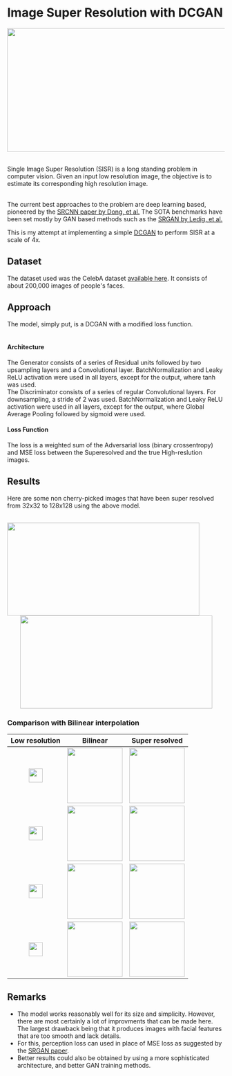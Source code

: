 # Image Super Resolution with DCGAN
<p align="center">
<img align = center width="594" height="286" src="https://github.com/metalmachine13/Machine-Learning-Portfolio/blob/master/Image%20Super%20Resolution%20with%20DCGAN/images/Results03.png"/>
</p>

<br/>
Single Image Super Resolution (SISR) is a long standing problem in computer vision. Given an input low resolution image, the objective is to estimate its corresponding high resolution image. <br/><br/>

The current best approaches to the problem are deep learning based, pioneered by the [SRCNN paper by Dong, et al.](https://arxiv.org/pdf/1501.00092.pdf) The SOTA benchmarks have been set mostly by GAN based methods such as the [SRGAN by Ledig, et al.](https://arxiv.org/pdf/1609.04802.pdf)
<br/>

This is my attempt at implementing a simple [DCGAN](https://arxiv.org/pdf/1511.06434.pdf) to perform SISR at a scale of 4x.


## Dataset
The dataset used was the CelebA dataset [available here](https://www.kaggle.com/jessicali9530/celeba-dataset). It consists of about 200,000 images of people's faces.


## Approach
The model, simply put, is a DCGAN with a modified loss function. <br/><br/>

#### Architecture
The Generator consists of a series of Residual units followed by two upsampling layers and a Convolutional layer. BatchNormalization and Leaky ReLU activation were used in all layers, except for the output, where tanh was used.<br/>
The Discriminator consists of a series of regular Convolutional layers. For downsampling, a stride of 2 was used. BatchNormalization and Leaky ReLU activation were used in all layers, except for the output, where Global Average Pooling followed by sigmoid were used.

#### Loss Function
The loss is a weighted sum of the Adversarial loss (binary crossentropy) and MSE loss between the Superesolved and the true High-reslution images.

## Results
Here are some non cherry-picked images that have been super resolved from 32x32 to 128x128 using the above model.<br/><br/>
<p align="left">
<img align = left width="445" height="215" src="https://github.com/metalmachine13/Machine-Learning-Portfolio/blob/master/Image%20Super%20Resolution%20with%20DCGAN/images/Results01.png"/>
</p>
<p align="center">
<img align = center width="445" height="215" src="https://github.com/metalmachine13/Machine-Learning-Portfolio/blob/master/Image%20Super%20Resolution%20with%20DCGAN/images/Results02.png"/>
</p>

### Comparison with Bilinear interpolation
|Low resolution|Bilinear|Super resolved|
|---|---|---|
|<p align="center"><img align = center width="32" height="32" src="https://github.com/metalmachine13/Machine-Learning-Portfolio/blob/master/Image%20Super%20Resolution%20with%20DCGAN/images/LR08.png"/></p>|<img align = center width="128" height="128" src="https://github.com/metalmachine13/Machine-Learning-Portfolio/blob/master/Image%20Super%20Resolution%20with%20DCGAN/images/Bilinear08.png"/>|<img align = center width="128" height="128" src="https://github.com/metalmachine13/Machine-Learning-Portfolio/blob/master/Image%20Super%20Resolution%20with%20DCGAN/images/SR08.png"/>|
|<p align="center"><img align = center width="32" height="32" src="https://github.com/metalmachine13/Machine-Learning-Portfolio/blob/master/Image%20Super%20Resolution%20with%20DCGAN/images/LR02.png"/></p>|<img align = center width="128" height="128" src="https://github.com/metalmachine13/Machine-Learning-Portfolio/blob/master/Image%20Super%20Resolution%20with%20DCGAN/images/Bilinear02.png"/>|<img align = center width="128" height="128" src="https://github.com/metalmachine13/Machine-Learning-Portfolio/blob/master/Image%20Super%20Resolution%20with%20DCGAN/images/SR02.png"/>|
|<p align="center"><img align = center width="32" height="32" src="https://github.com/metalmachine13/Machine-Learning-Portfolio/blob/master/Image%20Super%20Resolution%20with%20DCGAN/images/LR04.png"/></p>|<img align = center width="128" height="128" src="https://github.com/metalmachine13/Machine-Learning-Portfolio/blob/master/Image%20Super%20Resolution%20with%20DCGAN/images/Bilinear04.png"/>|<img align = center width="128" height="128" src="https://github.com/metalmachine13/Machine-Learning-Portfolio/blob/master/Image%20Super%20Resolution%20with%20DCGAN/images/SR04.png"/>|
|<p align="center"><img align = center width="32" height="32" src="https://github.com/metalmachine13/Machine-Learning-Portfolio/blob/master/Image%20Super%20Resolution%20with%20DCGAN/images/LR01.png"/></p>|<img align = center width="128" height="128" src="https://github.com/metalmachine13/Machine-Learning-Portfolio/blob/master/Image%20Super%20Resolution%20with%20DCGAN/images/Bilinear01.png"/>|<img align = center width="128" height="128" src="https://github.com/metalmachine13/Machine-Learning-Portfolio/blob/master/Image%20Super%20Resolution%20with%20DCGAN/images/SR01.png"/>|

## Remarks
- The model works reasonably well for its size and simplicity. However, there are most certainly a lot of improvments that can be made here. The largest drawback being that it produces images with facial features that are too smooth and lack details. 
- For this, perception loss can used in place of MSE loss as suggested by the [SRGAN paper](https://arxiv.org/pdf/1609.04802.pdf).
- Better results could also be obtained by using a more sophisticated architecture, and better GAN training methods.
<br/><br/>
